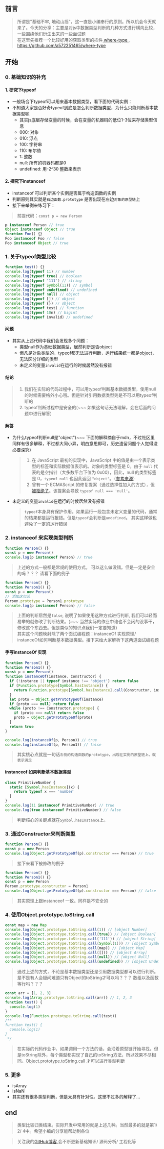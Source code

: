 
## 前言
> 所谓是"基础不牢, 地动山摇"，这一直是小编奉行的原则。所以机会今天就来了。今天的分享：主要是对js中数据类型判断的几种方式进行横向比较，一些围绕他们衍生出来的一些面试题<br/>
> 在这里先推荐一个比较好用的获取类型的插件[ where-type ](https://github.com/a572251465/where-type), https://github.com/a572251465/where-type
## 开始
### 0. 基础知识的补充
#### 1. 研究下typeof
- 一般场合下typeof可以用来基本数据类型，看下面的代码实例：
- 不知道大家是否好奇typeof到底是怎么判断数据类型，为什么只能判断基本数据类型呢
  - 其实js底层存储变量的时候，会在变量的机器码的低位1-3位来存储类型信息
  - 000: 对象
  - 010:  浮点
  - 100: 字符串
  - 110: 布尔值
  - 1: 整数
  - null: 所有的机器码都是0
  - undefined: 用-2^30 整数来表示
#### 2. 探究下instanceof
- instanceof 可以判断某个实例是否属于构造函数的实例
- 判断原则其实就是`右边函数.prototype` 是否出现在左边`对象的原型链`上
- 接下来举例来练习下：
> 前提代码：`const p = new Person`
```js
p instanceof Person // true
Object instanceof Object // true
function Foo() {}
Foo instanceof Foo // false
Foo instanceof Object // true
```
### 1. 关于typeof类型比较
```js
function test() {}
console.log(typeof 11) // number
console.log(typeof true) // boolean
console.log(typeof '111') // string
console.log(typeof Symbol(11)) // symbol
console.log(typeof undefined) // undefined
console.log(typeof null) // object
console.log(typeof []) // object
console.log(typeof {}) // object
console.log(typeof test) // function
console.log(typeof 10n) // bigint
console.log(typeof invalid) // undefined
```
#### 问题
- 其实从上述代码中我们会发现多个问题：
    - 类型null作为基础数据类型，居然判断是否object
    - 但凡是对象类型的，typeof都无法进行判断，运行结果统一都是object，无法区分详细的类型
    - 未定义的变量`invalid`在运行的时候居然没有报错
#### 结论
> 1. 我们在实际的代码过程中，可以用typeof判断基本数据类型，使用null的时候需要格外小心哦。但是针对引用数据类型则是不可以用typeof判断的
> 2. typeof判断过程中是安全的(~~~ 如果这句话无法理解，会在后面的问题中进行解答)
#### 解答
- 为什么typeof判断null是"object"(~~~ 下面的解释摘自于mdn，不过社区里同样有很多解释，不过都大同小异，明白意思即可，历史遗留问题个人觉得没必要深究)
    > 1. 在 JavaScript 最初的实现中，JavaScript 中的值是由一个表示类型的标签和实际数据值表示的。对象的类型标签是 0。由于 `null` 代表的是空指针（大多数平台下值为 0x00），因此，null 的类型标签是 0，`typeof null` 也因此返回 `"object"`。（[参考来源](https://www.2ality.com/2013/10/typeof-null.html)）
    > 2. 曾有一个 ECMAScript 的修复提案（通过选择性加入的方式），但[被拒绝了](http://wiki.ecmascript.org/doku.php?id=harmony:typeof_null)。该提案会导致 `typeof null === 'null'`。
- 未定义的变量`invalid`在运行的时候居然没有报错
    > `typeof`本身具有保护作用。如果运行一段包含未定义变量的代码，通常的结果都是运行报错。但是`typeof`会判断是`undefined`。 其实这样做也避免了一定的运行错误
### 2. instanceof 来实现类型判断
```js
function Person() {}
const p = new Person()
console.log(p instanceof Person) // true
```
> 上述的方式一般都是常规的使用方式。 可以这么做没错。但是一定是安全的吗？？？ 请看下面的例子
```js
function Person() {}
function Person1() {}
const p = new Person()
// 添加这句话
Person.prototype = Person1.prototype
console.log(p instanceof Person) // false
```
> 上面的判断居然是`false`, 说明了如果使用这种方式进行判断, 我们可以轻而易举的就修改了判断结果。(~~~ 当然实际的作业中谁也不会闲的没事干，修改这个东西去。但是类似的知识点我们一定要知道)<br/>
> 其实这个问题映射除了两个面试编程题：instanceOf 实现原理/ instanceOf如何判断基本数据类型。接下来给大家解析下这两道面试编程题
#### 手写instanceOf 实现
```js
function Person() {}
function Person1() {}
const p = new Person()
function instanceOf(instance, Constructor) {
  if (!instance || typeof instance !== 'object') return false
  if (Function.prototype[Symbol.hasInstance]) {
    return Function.prototype[Symbol.hasInstance].call(Constructor, instance)
  }
  let proto = Object.getPrototypeOf(instance)
  if (proto === null) return false
  while (proto !== Constructor.prototype) {
    if (proto === null) return false
    proto = Object.getPrototypeOf(proto)
  }
  return true
}

console.log(instanceOf(p, Person)) // true
console.log(instanceOf(p, Person1)) // false
```
> 其实核心点就是一句话`右侧的构造函数的prototype，出现在实例的原型链上。就表示满足`
#### instanceof 如果判断基本数据类型
```js
class PrimitiveNumber {
  static [Symbol.hasInstance](x) {
    return typeof x === 'number'
  }
}
console.log(11 instanceof PrimitiveNumber) // true
console.log(true instanceof PrimitiveNumber) // false
```
> 判断核心的关键点就在`Symbol.hasInstance`上。
### 3. 通过Constructor来判断类型
```js
function Person() {}
const p = new Person
console.log(Object.getPrototypeOf(p).constructor === Person) // true
```
> 接下来看下被修改的例子
```js
function Person() {}
function Person1() {}
const p = new Person
Person.prototype.constructor = Person1
console.log(Object.getPrototypeOf(p).constructor === Person) // false
```
> 其实原理上跟instanceof 一致。同样是不安全的
### 4. 使用Object.prototype.toString.call
```js
const map = new Map
console.log(Object.prototype.toString.call(1)) // [object Number]
console.log(Object.prototype.toString.call(true)) // [object Boolean]
console.log(Object.prototype.toString.call('111')) // [object String]
console.log(Object.prototype.toString.call(Symbol(1))) // [object Symbol]
console.log(Object.prototype.toString.call(map)) // [object Map]
console.log(Object.prototype.toString.call([])) // [object Array]
console.log(Object.prototype.toString.call(null)) // [object Null]
console.log(Object.prototype.toString.call(undefined)) // [object Undefined]
```
> 通过上述的方式，不论是基本数据类型还是引用数据类型都可以进行判断。是不是有人会疑问难道只有Object的toString才可以吗？？？ 数组以及函数等行吗？？？
```js
const arr = [1, 2, 3]
console.log(Array.prototype.toString.call(arr)) // 1, 2, 3
function test() {
  console.log(1)
}
console.log(Function.prototype.toString.call(test))
/**
function test() {
  console.log(1)
}
 */
```
> 在实际的代码作业中，如果调用一个方法的话，会沿着原型链开始寻找，但是toString除外，每个类型都实现了自己的toString方法，所以效果不尽相同。Object.prototype.toString.call 才可以进行类型判断
### 5. 更多
- isArray
- isNaN
- 其实还有很多类型判断，但是太具有针对性。这里不过多的解释了...
## end
> 类型比较归类结束。实际开发中常用的就是上述几种。当然最多的就是第1/ 2/ 4中。希望小编的分享能帮助到各位

> 关注我的[GitHub博客](https://github.com/a572251465/my-blog),会不断更新基础知识/ 源码分析/ 工程化等
